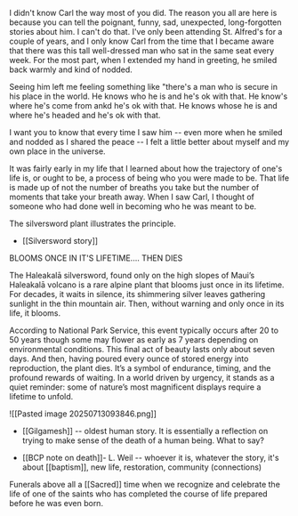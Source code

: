 I didn't know Carl the way most of you did. The reason you all are here is because you can tell the poignant, funny, sad, unexpected, long-forgotten stories about him. I can't do that. I've only been attending St. Alfred's for a couple of years, and I only know Carl from the time that I became aware that there was this tall well-dressed man who sat in the same seat every week. For the most part, when I extended my hand in greeting, he smiled back warmly and kind of nodded.

Seeing him left me feeling something like "there's a man who is secure in his place in the world. He knows who he is and he's ok with that. He know's where he's come from ankd he's ok with that. He knows whose he is and where he's headed and he's ok with that.

I want you to know that every time I saw him -- even more when he smiled and nodded as I shared the peace -- I felt a little better about myself and my own place in the universe.

It was fairly early in my life that I learned about how the trajectory of one's life is, or ought to be, a process of being who you were made to be. That life is made up of not the number of breaths you take but the number of moments that take your breath away. When I saw Carl, I thought of someone who had done well in becoming who he was meant to be.

The silversword plant illustrates the principle.

- [[Silversword story]]

BLOOMS ONCE IN IT'S LIFETIME.... THEN DIES

The Haleakalā silversword, found only on the high slopes of Maui’s Haleakalā volcano is a rare alpine plant that blooms just once in its lifetime. For decades, it waits in silence, its shimmering silver leaves gathering sunlight in the thin mountain air. Then, without warning and only once in its life, it blooms.

According to National Park Service, this event typically occurs after 20 to 50 years though some may flower as early as 7 years depending on environmental conditions. This final act of beauty lasts only about seven days. And then, having poured every ounce of stored energy into reproduction, the plant dies. It’s a symbol of endurance, timing, and the profound rewards of waiting. In a world driven by urgency, it stands as a quiet reminder: some of nature’s most magnificent displays require a lifetime to unfold.

![[Pasted image 20250713093846.png]]

- [[Gilgamesh]] -- oldest human story. It is essentially a reflection on trying to make sense of the death of a human being. What to say?

- [[BCP note on death]]- L. Weil -- whoever it is, whatever the story, it's about [[baptism]], new life, restoration, community (connections)

Funerals above all a [[Sacred]] time when we recognize and celebrate the life of one of the saints who has completed the course of life prepared before he was even born.

